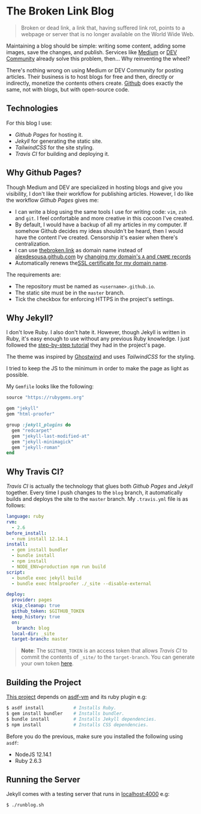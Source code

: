 # The Broken Link Blog

> Broken or dead link, a link that, having suffered link rot, points to a
> webpage or server that is no longer available on the World Wide Web.

Maintaining a blog should be simple: writing some content, adding some images,
save the changes, and publish. Services like [Medium](https://medium.com) or
[DEV Community](https://dev.to) already solve this problem, then... Why
reinventing the wheel?

There's nothing wrong on using Medium or DEV Community for posting articles.
Their business is to host blogs for free and then, directly or indirectly,
monetize the contents others create. [Github](https://github.com) does exactly
the same, not with blogs, but with open-source code.

## Technologies

For this blog I use:

- _Github Pages_ for hosting it.
- _Jekyll_ for generating the static site.
- _TailwindCSS_ for the site styling.
- _Travis CI_ for building and deploying it.

## Why Github Pages?

Though Medium and DEV are specialized in hosting blogs and give you visibility,
I don't like their workflow for publishing articles. However, I do like the
workflow _Github Pages_ gives me:

- I can write a blog using the same tools I use for writing code: `vim`, `zsh`
  and `git`. I feel confortable and more creative in this cocoon I've created.
- By default, I would have a backup of all my articles in my computer. If
  somehow Github decides my ideas shouldn't be heard, then I would have the
  content I've created. Censorship it's easier when there's centralization.
- I can use [thebroken.link](https://thebroken.link) as domain name instead of
  [alexdesousa.github.com](https://alexdesousa.github.com) by
  [changing my domain's `A` and `CNAME` records](https://help.github.com/en/articles/using-a-custom-domain-with-github-pages)
- Automatically renews the[SSL certificate for my domain name](https://help.github.com/en/articles/securing-your-github-pages-site-with-https).

The requirements are:

- The repository must be named as `<username>.github.io`.
- The static site must be in the `master` branch.
- Tick the checkbox for enforcing HTTPS in the project's settings.

## Why Jekyll?

I don't love Ruby. I also don't hate it. However, though Jekyll is written in
Ruby, it's easy enough to use without any previous Ruby knowledge. I just
followed the [step-by-step tutorial](https://jekyllrb.com/docs/step-by-step/01-setup/)
they had in the project's page.

The theme was inspired by [Ghostwind](https://github.com/tailwindtoolbox/Ghostwind)
and uses _TailwindCSS_ for the styling.

I tried to keep the JS to the minimum in order to make the page as light as
possible.

My `Gemfile` looks like the following:

```ruby
source "https://rubygems.org"

gem "jekyll"
gem "html-proofer"

group :jekyll_plugins do
  gem "redcarpet"
  gem "jekyll-last-modified-at"
  gem "jekyll-minimagick"
  gem "jekyll-roman"
end
```

## Why Travis CI?

_Travis CI_ is actually the technology that glues both _Github Pages_ and
_Jekyll_ together. Every time I push changes to the `blog` branch, it
automatically builds and deploys the site to the `master` branch. My
`.travis.yml` file is as follows:

```yaml
language: ruby
rvm:
  - 2.6
before_install:
  - nvm install 12.14.1
install:
  - gem install bundler
  - bundle install
  - npm install
  - NODE_ENV=production npm run build
script:
  - bundle exec jekyll build
  - bundle exec htmlproofer ./_site --disable-external

deploy:
  provider: pages
  skip_cleanup: true
  github_token: $GITHUB_TOKEN
  keep_history: true
  on:
    branch: blog
  local-dir: _site
  target-branch: master
```

> **Note**: The `$GITHUB_TOKEN` is an access token that allows _Travis CI_ to
> commit the contents of `_site/` to the `target-branch`. You can generate your
> own token [here](https://github.com/settings/tokens).

## Building the Project

[This project](https://github.com/alexdesousa/alexdesousa.github.io) depends on
[asdf-vm](https://github.com/asdf-vm/asdf) and its ruby plugin e.g:

```bash
$ asdf install           # Installs Ruby.
$ gem install bundler    # Installs bundler.
$ bundle install         # Installs Jekyll dependencies.
$ npm install            # Installs CSS dependencies.
```

Before you do the previous, make sure you installed the following using `asdf`:

- NodeJS 12.14.1
- Ruby 2.6.3

## Running the Server

Jekyll comes with a testing server that runs in
[localhost:4000](http://localhost:4000/en/) e.g:

```bash
$ ./runblog.sh
```
